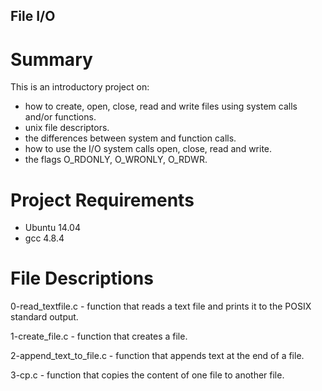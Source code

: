 ## File I/O
# Summary
This is an introductory project on:
* how to create, open, close, read and write files using system calls and/or functions.
* unix file descriptors.
* the differences between system and function calls.
* how to use the I/O system calls open, close, read and write.
* the flags O_RDONLY, O_WRONLY, O_RDWR.

# Project Requirements
* Ubuntu 14.04
* gcc 4.8.4

# File Descriptions
0-read_textfile.c - function that reads a text file and prints it to the POSIX standard output.

1-create_file.c - function that creates a file.

2-append_text_to_file.c - function that appends text at the end of a file.

3-cp.c - function that copies the content of one file to another file.

